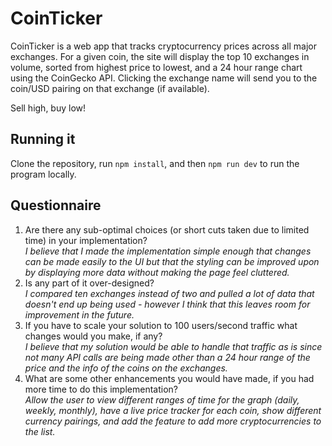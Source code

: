# CoinTicker
CoinTicker is a web app that tracks cryptocurrency prices across all major exchanges. For a given coin, the site will display the top 10 exchanges in volume, sorted from highest price to lowest, and a 24 hour range chart using the CoinGecko API. Clicking the exchange name will send you to the coin/USD pairing on that exchange (if available).

Sell high, buy low!

## Running it

Clone the repository, run `npm install`, and then `npm run dev` to run the program locally. 

## Questionnaire
1.  Are there any sub-optimal choices (or short cuts taken due to limited time) in your implementation?<br/>
*I believe that I made the implementation simple enough that changes can be made easily to the UI but that the styling can be improved upon by displaying more data without making the page feel cluttered.*
2.  Is any part of it over-designed?  <br/>
*I compared ten exchanges instead of two and pulled a lot of data that doesn't end up being used - however I think that this leaves room for improvement in the future.*
3.  If you have to scale your solution to 100 users/second traffic what changes would you make, if any?<br/>
*I believe that my solution would be able to handle that traffic as is since not many API calls are being made other than a 24 hour range of the price and the info of the coins on the exchanges.*
4.  What are some other enhancements you would have made, if you had more time to do this implementation?<br/>
*Allow the user to view different ranges of time for the graph (daily, weekly, monthly), have a live price tracker for each coin, show different currency pairings, and add the feature to add more cryptocurrencies to the list.*